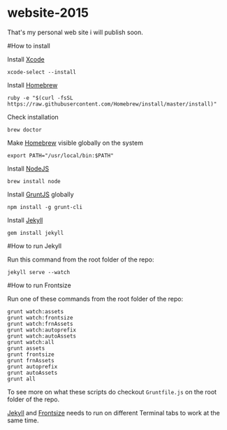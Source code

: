 # website-2015
That's my personal web site i will publish soon.

#How to install

Install [Xcode][xcode]

```
xcode-select --install
```

Install [Homebrew][brew]

```
ruby -e "$(curl -fsSL https://raw.githubusercontent.com/Homebrew/install/master/install)"
```

Check installation

```
brew doctor
```

Make [Homebrew][brew] visible globally on the system

```
export PATH="/usr/local/bin:$PATH"
```

Install [NodeJS][nodejs]

```
brew install node
```

Install [GruntJS][gruntjs] globally

```
npm install -g grunt-cli
```

Install [Jekyll][jekyll]

```
gem install jekyll
```

#How to run Jekyll

Run this command from the root folder of the repo:

```
jekyll serve --watch
```


#How to run Frontsize

Run one of these commands from the root folder of the repo:

```
grunt watch:assets
grunt watch:frontsize
grunt watch:frnAssets
grunt watch:autoprefix
grunt watch:autoAssets
grunt watch:all
grunt assets
grunt frontsize
grunt frnAssets
grunt autoprefix
grunt autoAssets
grunt all
```

To see more on what these scripts do checkout `Gruntfile.js` on the root folder of the repo.

[Jekyll][jekyll] and [Frontsize][frontsize] needs to run on different Terminal tabs to work at the same time.

[frontsize]: https://github.com/ideatosrl/frontsize-sass
[gruntjs]:   http://gruntjs.com
[jekyll]:    http://jekyllrb.com
[nodejs]:    http://nodejs.org
[xcode]:     https://developer.apple.com/xcode/
[brew]:      http://brew.sh
